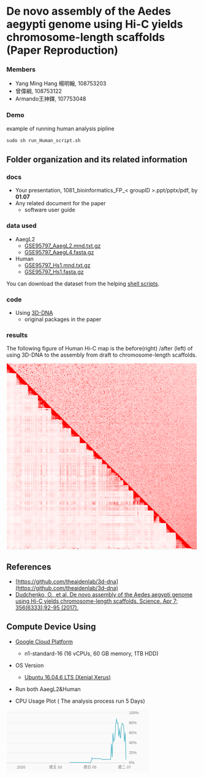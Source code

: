# De novo assembly of the Aedes aegypti genome using Hi-C yields chromosome-length scaffolds (Paper Reproduction)
### Members
* Yang Ming Hang 楊明翰, 108753203
* 曾偉綱, 108753122
* Armando王神鐸, 107753048

### Demo 
example of running human analysis pipline
```R
sudo sh run_Human_script.sh
```

## Folder organization and its related information

### docs
* Your presentation, 1081_bioinformatics_FP_< groupID >.ppt/pptx/pdf, by **01.07**
* Any related document for the paper
  * software user guide

### data used
* AaegL2
    * [GSE95797_AaegL2.mnd.txt.gz](https://www.ncbi.nlm.nih.gov/geo/query/acc.cgi?acc=GSE95797)
    * [GSE95797_AaegL4.fasta.gz](https://www.ncbi.nlm.nih.gov/geo/query/acc.cgi?acc=GSE95797)
* Human
    * [GSE95797_Hs1.mnd.txt.gz](https://www.ncbi.nlm.nih.gov/geo/query/acc.cgi?acc=GSE95797)
    * [GSE95797_Hs1.fasta.gz](https://www.ncbi.nlm.nih.gov/geo/query/acc.cgi?acc=GSE95797)

You can download the dataset from the helping [shell scripts](./code/download_data).

### code
* Using [3D-DNA](https://github.com/theaidenlab/3d-dna)
  * original packages in the paper

### results

The following figure of Human Hi-C map is the before(right) /after (left) of using 3D-DNA 
to the assembly from draft to chromosome-length scaffolds.

![HiC Map](./results/img/example_result.png)

## References
* [https://github.com/theaidenlab/3d-dna](https://github.com/theaidenlab/3d-dna)
* [Dudchenko, O., et al. De novo assembly of the Aedes aegypti genome using Hi-C yields chromosome-length scaffolds. Science. Apr 7; 356(6333):92-95 (2017).](https://www.ncbi.nlm.nih.gov/pubmed/28336562)

## Compute Device Using

* [Google Cloud Platform](https://console.cloud.google.com/)

    * n1-standard-16 (16 vCPUs, 60 GB memory, 1TB HDD)

* OS Version

    * [Ubuntu 16.04.6 LTS (Xenial Xerus)](http://releases.ubuntu.com/16.04/)

* Run both AaegL2&Human

* CPU Usage Plot ( The analysis process run 5 Days)

![CPU](./results/img/gcp_cpu.png)